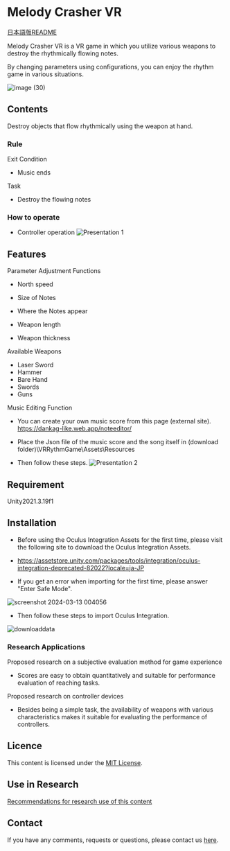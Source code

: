 # Melody Crasher VR

[日本語版README](https://github.com/open-video-game-library/Melody-Crasher-VR/blob/main/README.JP.md)

Melody Crasher VR is a VR game in which you utilize various weapons to destroy the rhythmically flowing notes.

By changing parameters using configurations, you can enjoy the rhythm game in various situations.

![image (30)](https://github.com/hayaashi/VRRythm/assets/63552585/ca23fa61-aba7-41c0-b9ed-e2d37b06f039)


## Contents
Destroy objects that flow rhythmically using the weapon at hand.

### Rule

Exit Condition
- Music ends


Task
- Destroy the flowing notes



### How to operate

- Controller operation
![Presentation 1](https://github.com/hayaashi/VRRythm/assets/63552585/8d37264c-2c0d-4e5f-b3aa-09928b26453c)

## Features

Parameter Adjustment Functions
- North speed
- Size of Notes
- Where the Notes appear

- Weapon length
- Weapon thickness

Available Weapons
- Laser Sword
- Hammer
- Bare Hand
- Swords
- Guns


Music Editing Function
- You can create your own music score from this page (external site).
  https://dankag-like.web.app/noteeditor/

- Place the Json file of the music score and the song itself in (download folder)\VRRythmGame\Assets\Resources
- Then follow these steps.
![Presentation 2](https://github.com/hayaashi/VRRythm/assets/63552585/675ccdb1-82db-4466-a288-3d576f22e67f)

## Requirement

Unity2021.3.19f1

## Installation

- Before using the Oculus Integration Assets for the first time, please visit the following site to download the Oculus Integration Assets.
- https://assetstore.unity.com/packages/tools/integration/oculus-integration-deprecated-82022?locale=ja-JP

- If you get an error when importing for the first time, please answer "Enter Safe Mode".

![screenshot 2024-03-13 004056](https://github.com/open-video-game-library/MinimumSabar/assets/126433429/47597cf6-07bc-4288-979d-6167b647cf66)

- Then follow these steps to import Oculus Integration.

![downloaddata](https://github.com/open-video-game-library/MinimumSabar/assets/126433429/a731eea3-39e3-43a2-9168-642588438ff8)


### Research Applications

Proposed research on a subjective evaluation method for game experience
- Scores are easy to obtain quantitatively and suitable for performance evaluation of reaching tasks.

Proposed research on controller devices
- Besides being a simple task, the availability of weapons with various characteristics makes it suitable for evaluating the performance of controllers.

## Licence

This content is licensed under the [MIT License](https://github.com/open-video-game-library/Melody-Crasher-VR/blob/main/LICENSE.md). 

## Use in Research

[Recommendations for research use of this content](https://github.com/open-video-game-library/Melody-Crasher-VR/blob/main/RESEARCH_USE.md)

## Contact

If you have any comments, requests or questions, please contact us [here](https://openvideogame.cc/contact).
